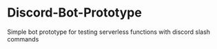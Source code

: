 # Discord-Bot-Prototype
Simple bot prototype for testing serverless functions with discord slash commands
